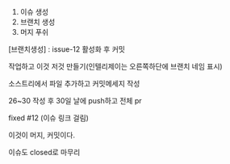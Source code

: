 1. 이슈 생성
2. 브랜치 생성
3. 머지 푸쉬


[브랜치생성] : issue-12 활성화 후 커밋

작업하고 이것 저것 만들기(인텔리제이는 오른쪽하단에 브랜치 네임 표시)

소스트리에서 파일 추가하고 커밋메세지 작성

26~30 작성 후 30일 날에 push하고 전체 pr

fixed #12 (이슈 링크 걸림)

이것이 머지, 커밋이다.

이슈도 closed로 마무리